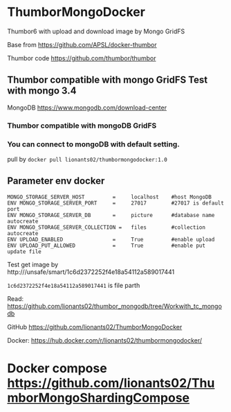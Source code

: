 # ThumborMongoDocker
Thumbor6 with upload and download image by Mongo GridFS

Base from https://github.com/APSL/docker-thumbor

Thumbor code https://github.com/thumbor/thumbor

## Thumbor compatible with mongo GridFS Test with mongo 3.4
MongoDB https://www.mongodb.com/download-center

### Thumbor compatible with mongoDB GridFS
### You can connect to mongoDB with default setting.

pull by `docker pull lionants02/thumbormongodocker:1.0`

## Parameter env docker
```
MONGO_STORAGE_SERVER_HOST         =     localhost    #host MongoDB
ENV MONGO_STORAGE_SERVER_PORT     =     27017        #27017 is default port
ENV MONGO_STORAGE_SERVER_DB       =     picture      #database name autocreate
ENV MONGO_STORAGE_SERVER_COLLECTION =   files        #collection autocreate
ENV UPLOAD_ENABLED                =     True         #enable upload
ENV UPLOAD_PUT_ALLOWED            =     True         #enable put update file
```

Test get image by http://<host-thumbor>/unsafe/smart/1c6d2372252f4e18a54112a589017441

`1c6d2372252f4e18a54112a589017441` is file parth

Read: https://github.com/lionants02/thumbor_mongodb/tree/Workwith_tc_mongodb


GitHub https://github.com/lionants02/ThumborMongoDocker

Docker: https://hub.docker.com/r/lionants02/thumbormongodocker/

# Docker compose https://github.com/lionants02/ThumborMongoShardingCompose
